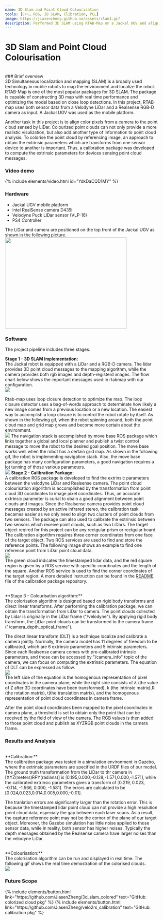 ```yaml
---
name: 3D Slam and Point Cloud Colourisation
tools: [C++, ROS, 3D SLAM, Clibration, PCL]
image: https://jiasenzheng.github.io/assets/slam1.gif
description: Performed 3D SLAM using RTAB-Map on a Jackal UGV and align the color pixel to the point cloud; developed a calibration ROS package to compute the extrinsic parameters between a LiDar and a RGB-D camera.
---
```


# 3D Slam and Point Cloud Colourisation
<br>
### Brief overview
<br>
3D Simultaneous localization and mapping (SLAM) is a broadly used technology in moblie robots to map the environment and localize the robot. RTAB-Map is one of the most popular packages for 3D SLAM. The package is capable of constructing 3D map with real time performance and optimizing the model based on close loop detections. In this project, RTAB-map uses both sensor data from a Velodyne LiDar and a Realsense RGB-D camera as input. A Jackal UGV was used as the mobile platform. 

Another task in this project is to align color pixels from a camera to the point cloud sensed by LiDar. Colourized point clouds can not only provide a more realistic visulization, but also add another type of information to point cloud analysis. To colorise the point cloud by referencing image, an approach to obtain the extrinsic parameters which are transforms from one sensor device to another is important. Thus, a calibration package was developed to compute the extrinsic parameters for devices sensing point cloud messages.
<br>
### Video demo
{% include elements/video.html id="YdkDaCQD1MY" %}
<br>

### Hardware
* Jackal UGV mobile platform 
* Intel RealSense camera D435i
* Velodyne Puck LiDar sensor (VLP-16)
* PS4 Controller

The LiDar and camera are positioned on the top front of the Jackal UGV as shown in the following picture.
<img src="{{ site.url }}{{ site.baseurl }}/assets/jackal1.png" style="height: 300px; width:400px;"/>


### Software
The project pipeline includes three stages.

**Stage 1 - 3D SLAM Implementation:**
<br>
The Jackal robot is equipped with a LiDar and a RGB-D camera. The lidar provides 3D point cloud messages to the mapping algorithm, while the camera provides both rgb images and depth-registerd images. The flow chart below shows the important messages used in rtabmap with our configuration.
<br>
<img src="{{ site.url }}{{ site.baseurl }}/assets/rtab1.png"/>

Rtab-map uses loop closure detection to optimize the map. The loop closure detector uses a bag-of-words approach to determinate how likely a new image comes from a previous location or a new location. The easiest way to accomplish a loop closure is to control the robot rotate by itself. As shown in the following gif, when the robot spinning around, both the point cloud map and grid map grows and become more certain about the environment.
<br>
<img src="{{ site.url }}{{ site.baseurl }}/assets/closure1.gif"/>
The navigation stack is accomplished by move base ROS package which links together a global and local planner and publish a twist control message to move the robot to the desired goal position. The move base works well when the robot has a certain grid map. As shown in the following gif, the robot is implementing navigation stack. Also, the move base package has many configuration parameters, a good navigation requires a lot tunning of those various parameters.
<br>
<img src="{{ site.url }}{{ site.baseurl }}/assets/nav1.gif"/>
**Stage 2 - Calibration Package:**
<br>
A calibration ROS package is developed to find the extrinsic parameters between the velodyne LiDar and Realsense camera. The point cloud colourisation algorithm is accomplished by the transformation from point cloud 3D coordinates to image pixel coordinates. Thus, an accurate extrinsic parameter is curial to obain a good alignment between point clouds and images. Since the Realsense camera provides point cloud messages created by an active infrared stereo, the calibration task becames easier as we only need to align two clusters of point clouds from two sensors. The package can also used to calibrate the extrinsic between two sensors which receive point clouds, such as two LiDars. The target object reqired for this project can be any rectgular prism or rectgular board. The calibration algorithm requires three corner coordinates from one face of the target object. Two ROS services are used to find and store the reference points. The following image shows an example to find one reference point from LiDar point cloud data.
<br>
<img src="{{ site.url }}{{ site.baseurl }}/assets/calib7.png"/>
<br>
The green cloud indicates the timestamped lidar data, and the red square region is given by a ROS service with specific coordinates and the length of the square. Another ROS service is used to find the corner coordinates of the target region. A more detailed instruction can be found in the [README](https://github.com/JiasenZheng/velo2rs_calibration) file of the calibration package repository. 

<br>
**Stage 3 - Colourisation algorithm:**
<br>
The colorisation algorithm is designed based on rigid body transforms and direct linear transforms. After performing the calibration package, we can obtain the transformation from LiDar to camera. The point clouds collected by Lidar is originally in the LiDar frame ("/velodyne"). By applying rigid body transform, the LiDar point clouds can be transformed to the camera frame ("/camera_depth_optical_frame"). 

The direct linear transform (DLT) is a technique localize and calibrate a camera jointly. Normally, the camera model has 11 degrees of freedom to be calibrated, which are 6 extrinsic parameters and 5 intrinsic parameters. Since each Realsense camera comes with pre-calibrated intrinsic parameters, and those can be accessed by "/camera_info" topic of the camera, we can focus on computing the extrinsic parameters. The equation of DLT can be expressed as follow.
<br>
<img src="{{ site.url }}{{ site.baseurl }}/assets/dlt1.png"/>
<br>
The left side of the equation is the homogenous representation of pixel coordinates in the camera plane, while the right side consists of λ (the value of Z after 3D coordinates have been transformed), k (the intrinsic matrix),R (the rotation matrix), t(the translation matrix), and the homogenous representation of point cloud coordinates in camera frame.

After the point cloud coordinates been mapped to the pixel coordinates in camera plane, a threshold is set to obtain only the point that can be received by the field of view of the camera. The RGB values is then added to those point cloud and publish as XYZRGB point clouds in the camera frame. 


### Results and Analysis
<br>
**Calibration:**<br>
The calibration package was tested in a simulation environment in Gazebo, where the extrinsic parameters are specified in the URDF files of our model. The ground truth transformation from the LiDar to thr camera in [XYZ(meters)RPY(radians)]  is [0.195,0.000,-0.128,-1.571,0.000,-1.571], while the calibrated extrinsic parameters gives a transform of [0.219, 0.023, -0.114, -1.566, 0.000, -1.581]. The errors are calculated to be  [0.024,0.023,0.014,0.005,0.000,-0.01].

The tranlation errors are significantly larger than the rotation error. This is because the timestamped lidar point cloud can not provide a high resolution point cloud data, especialy the gap between each laser scans. As a result, the capture reference point may not be the cornor of the plane of our target object. Moreover, the Gazebo simulation has little noise applied to those sensor data, while in reality, both sensor has higher noises. Typically the depth messages obtained by the Realsense camera have larger noises than the velodyne LiDar. 


<br>
**Colourisation:**<br>
The colorisation algorithm can be run and displayed in real time. The following gif shows the real time demostration of the colorised clouds.
<br>
<img src="{{ site.url }}{{ site.baseurl }}/assets/color1.gif"/>
<br>



### Future Scope 




<p class="text-center">
{% include elements/button.html link="https://github.com/JiasenZheng/3d_slam_colored" text="GitHub: colorized cloud pkg" %}
{% include elements/button.html link="https://github.com/JiasenZheng/velo2rs_calibration" text="GitHub: calibration pkg" %}
</p>